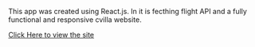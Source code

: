 This app was created using React.js. In it is fecthing flight API and a fully functional and responsive 
cvilla website.

[Click Here to view the site](https://compassionate-galileo-e9aa1d.netlify.app/)
